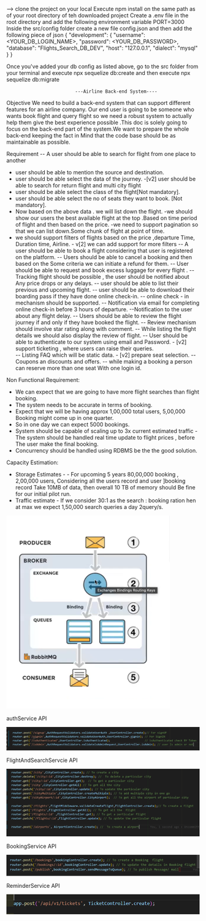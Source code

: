 --> clone the project on your local Execute npm install on the same path as of your root directory of teh downloaded project Create a .env file in the root directory and add the following environment variable PORT=3000 Inside the src/config folder create a new file config.json and then add the following piece of json { "development": { "username": <YOUR_DB_LOGIN_NAME>, "password": <YOUR_DB_PASSWORD>, "database": "Flights_Search_DB_DEV", "host": "127.0.0.1", "dialect": "mysql" } }

Once you've added your db config as listed above, go to the src folder from your terminal and execute npx sequelize db:create and then execute npx sequelize db:migrate

                             ---Airline Back-end System----

Objective
We need to build a back-end system that can support different features for an airline company. Our end user is going to be someone who wants book flight and query flight so we need a robust system to actually help them give the best experience possible .This doc is solely going to focus on the back-end part of the system.We want to prepare the whole back-end keeping  the fact in Mind that the code base should be as maintainable as possible.

Requirement
-- A user should be able to search for flight from one place to another
- user should be able to mention the source and destination.
- user should be able select the data of the journey.
       -[v2] user should be able to search for return flight and multi city flight 
- user should be able select the class of the flight[Not mandatory].
- user should be able select the no of seats they want to book.
[Not mandatory].
- Now based on the above data . we will list down the flight.
-we should show our users the best available flight at the top .Based on time period of flight and then based on the price.
-we need to support pagination so that we can list  down.Some chunk of flight at  point of time.
- we should support filters of flights based on the price ,departure 
 Time,  Duration time, Airline.
        - v[2] we can add support for more filters
-- A user should be able to book a flight considering that user is registered on the platform. 
-- Users should be able to cancel a booking and then based on the Some criteria we can initiate a refund for them.
-- User should be able to request and book excess luggage for every flight .
-- Tracking flight should be possible , the user should be notified about Any price drops or any delays.
-- user should be able to list their previous and upcoming flight.
-- user should be able to download their boarding pass if they have done online check-in.
-- online check - in mechanism should be supported.
-- Notification via email for completing online check-in before 3 hours of departure.
--Notification to the user about any flight delay.
-- Users should be able to review the flight journey if and only if they have booked the flight.
        -- Review mechanism should involve star rating along with comment.
        --  While listing the flight details we should also display the review of flight.
-- User should be able to authenticate to our system using email and 
       Password.
      - [v2] support ticketing , where users can raise their queries.   
 --  Listing FAQ which  will be static data.
      - [v2] prepare seat selection.
-- Coupons an discounts and offers.
-- while making a booking a person can reserve more than one seat With one login id.


Non Functional Requirement:
- We can expect that we are going to have more flight searches than 
flight booking.
-  The system needs to be accurate in terms of booking.
- Expect that we will be having approx 1,00,000 total users, 5,00,000 Booking might come up in one quarter.
- So in one day we can expect 5000 bookings.
- System should be  capable of scaling up to 3x current estimated traffic
-The system should be handled real time update to flight prices , before The user make the final booking.
- Concurrency should be handled using RDBMS be the the good solution.



Capacity Estimation:

-  Storage Estimates - 
        - For upcoming 5 years 80,00,000 booking , 2,00,000 users, Considering all the users record and user ]booking record Take 10MB of data, then overall  10 TB of memory should Be fine for our initial pilot 
          run.
-  Traffic estimate - If  we consider 30:1 as the search : booking ration  hen at max we expect 1,50,000 search queries a day 2query/s.



![Alt text](/image/RabbitMQimage.png)



authService API

![Alt text](/image/Picture1.png)

FlightAndSearchServcie API

![Alt text](/image/Picture2.png)

BookingService API

![Alt text](/image/Picture3.png)

ReminderService API


![Alt text](/image/Picture4.png)

